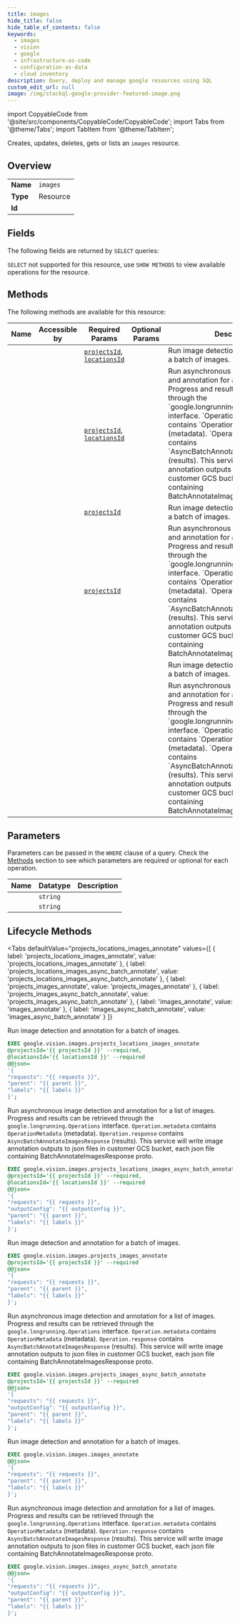 ```yaml
--- 
title: images
hide_title: false
hide_table_of_contents: false
keywords:
  - images
  - vision
  - google
  - infrastructure-as-code
  - configuration-as-data
  - cloud inventory
description: Query, deploy and manage google resources using SQL
custom_edit_url: null
image: /img/stackql-google-provider-featured-image.png
---
```


import CopyableCode from '@site/src/components/CopyableCode/CopyableCode';
import Tabs from '@theme/Tabs';
import TabItem from '@theme/TabItem';

Creates, updates, deletes, gets or lists an <code>images</code> resource.

## Overview
<table><tbody>
<tr><td><b>Name</b></td><td><code>images</code></td></tr>
<tr><td><b>Type</b></td><td>Resource</td></tr>
<tr><td><b>Id</b></td><td><CopyableCode code="google.vision.images" /></td></tr>
</tbody></table>

## Fields

The following fields are returned by `SELECT` queries:

`SELECT` not supported for this resource, use `SHOW METHODS` to view available operations for the resource.


## Methods

The following methods are available for this resource:

<table>
<thead>
    <tr>
    <th>Name</th>
    <th>Accessible by</th>
    <th>Required Params</th>
    <th>Optional Params</th>
    <th>Description</th>
    </tr>
</thead>
<tbody>
<tr>
    <td><a href="#projects_locations_images_annotate"><CopyableCode code="projects_locations_images_annotate" /></a></td>
    <td><CopyableCode code="exec" /></td>
    <td><a href="#parameter-projectsId"><code>projectsId</code></a>, <a href="#parameter-locationsId"><code>locationsId</code></a></td>
    <td></td>
    <td>Run image detection and annotation for a batch of images.</td>
</tr>
<tr>
    <td><a href="#projects_locations_images_async_batch_annotate"><CopyableCode code="projects_locations_images_async_batch_annotate" /></a></td>
    <td><CopyableCode code="exec" /></td>
    <td><a href="#parameter-projectsId"><code>projectsId</code></a>, <a href="#parameter-locationsId"><code>locationsId</code></a></td>
    <td></td>
    <td>Run asynchronous image detection and annotation for a list of images. Progress and results can be retrieved through the `google.longrunning.Operations` interface. `Operation.metadata` contains `OperationMetadata` (metadata). `Operation.response` contains `AsyncBatchAnnotateImagesResponse` (results). This service will write image annotation outputs to json files in customer GCS bucket, each json file containing BatchAnnotateImagesResponse proto.</td>
</tr>
<tr>
    <td><a href="#projects_images_annotate"><CopyableCode code="projects_images_annotate" /></a></td>
    <td><CopyableCode code="exec" /></td>
    <td><a href="#parameter-projectsId"><code>projectsId</code></a></td>
    <td></td>
    <td>Run image detection and annotation for a batch of images.</td>
</tr>
<tr>
    <td><a href="#projects_images_async_batch_annotate"><CopyableCode code="projects_images_async_batch_annotate" /></a></td>
    <td><CopyableCode code="exec" /></td>
    <td><a href="#parameter-projectsId"><code>projectsId</code></a></td>
    <td></td>
    <td>Run asynchronous image detection and annotation for a list of images. Progress and results can be retrieved through the `google.longrunning.Operations` interface. `Operation.metadata` contains `OperationMetadata` (metadata). `Operation.response` contains `AsyncBatchAnnotateImagesResponse` (results). This service will write image annotation outputs to json files in customer GCS bucket, each json file containing BatchAnnotateImagesResponse proto.</td>
</tr>
<tr>
    <td><a href="#images_annotate"><CopyableCode code="images_annotate" /></a></td>
    <td><CopyableCode code="exec" /></td>
    <td></td>
    <td></td>
    <td>Run image detection and annotation for a batch of images.</td>
</tr>
<tr>
    <td><a href="#images_async_batch_annotate"><CopyableCode code="images_async_batch_annotate" /></a></td>
    <td><CopyableCode code="exec" /></td>
    <td></td>
    <td></td>
    <td>Run asynchronous image detection and annotation for a list of images. Progress and results can be retrieved through the `google.longrunning.Operations` interface. `Operation.metadata` contains `OperationMetadata` (metadata). `Operation.response` contains `AsyncBatchAnnotateImagesResponse` (results). This service will write image annotation outputs to json files in customer GCS bucket, each json file containing BatchAnnotateImagesResponse proto.</td>
</tr>
</tbody>
</table>

## Parameters

Parameters can be passed in the `WHERE` clause of a query. Check the [Methods](#methods) section to see which parameters are required or optional for each operation.

<table>
<thead>
    <tr>
    <th>Name</th>
    <th>Datatype</th>
    <th>Description</th>
    </tr>
</thead>
<tbody>
<tr id="parameter-locationsId">
    <td><CopyableCode code="locationsId" /></td>
    <td><code>string</code></td>
    <td></td>
</tr>
<tr id="parameter-projectsId">
    <td><CopyableCode code="projectsId" /></td>
    <td><code>string</code></td>
    <td></td>
</tr>
</tbody>
</table>

## Lifecycle Methods

<Tabs
    defaultValue="projects_locations_images_annotate"
    values={[
        { label: 'projects_locations_images_annotate', value: 'projects_locations_images_annotate' },
        { label: 'projects_locations_images_async_batch_annotate', value: 'projects_locations_images_async_batch_annotate' },
        { label: 'projects_images_annotate', value: 'projects_images_annotate' },
        { label: 'projects_images_async_batch_annotate', value: 'projects_images_async_batch_annotate' },
        { label: 'images_annotate', value: 'images_annotate' },
        { label: 'images_async_batch_annotate', value: 'images_async_batch_annotate' }
    ]}
>
<TabItem value="projects_locations_images_annotate">

Run image detection and annotation for a batch of images.

```sql
EXEC google.vision.images.projects_locations_images_annotate 
@projectsId='{{ projectsId }}' --required, 
@locationsId='{{ locationsId }}' --required 
@@json=
'{
"requests": "{{ requests }}", 
"parent": "{{ parent }}", 
"labels": "{{ labels }}"
}';
```
</TabItem>
<TabItem value="projects_locations_images_async_batch_annotate">

Run asynchronous image detection and annotation for a list of images. Progress and results can be retrieved through the `google.longrunning.Operations` interface. `Operation.metadata` contains `OperationMetadata` (metadata). `Operation.response` contains `AsyncBatchAnnotateImagesResponse` (results). This service will write image annotation outputs to json files in customer GCS bucket, each json file containing BatchAnnotateImagesResponse proto.

```sql
EXEC google.vision.images.projects_locations_images_async_batch_annotate 
@projectsId='{{ projectsId }}' --required, 
@locationsId='{{ locationsId }}' --required 
@@json=
'{
"requests": "{{ requests }}", 
"outputConfig": "{{ outputConfig }}", 
"parent": "{{ parent }}", 
"labels": "{{ labels }}"
}';
```
</TabItem>
<TabItem value="projects_images_annotate">

Run image detection and annotation for a batch of images.

```sql
EXEC google.vision.images.projects_images_annotate 
@projectsId='{{ projectsId }}' --required 
@@json=
'{
"requests": "{{ requests }}", 
"parent": "{{ parent }}", 
"labels": "{{ labels }}"
}';
```
</TabItem>
<TabItem value="projects_images_async_batch_annotate">

Run asynchronous image detection and annotation for a list of images. Progress and results can be retrieved through the `google.longrunning.Operations` interface. `Operation.metadata` contains `OperationMetadata` (metadata). `Operation.response` contains `AsyncBatchAnnotateImagesResponse` (results). This service will write image annotation outputs to json files in customer GCS bucket, each json file containing BatchAnnotateImagesResponse proto.

```sql
EXEC google.vision.images.projects_images_async_batch_annotate 
@projectsId='{{ projectsId }}' --required 
@@json=
'{
"requests": "{{ requests }}", 
"outputConfig": "{{ outputConfig }}", 
"parent": "{{ parent }}", 
"labels": "{{ labels }}"
}';
```
</TabItem>
<TabItem value="images_annotate">

Run image detection and annotation for a batch of images.

```sql
EXEC google.vision.images.images_annotate 
@@json=
'{
"requests": "{{ requests }}", 
"parent": "{{ parent }}", 
"labels": "{{ labels }}"
}';
```
</TabItem>
<TabItem value="images_async_batch_annotate">

Run asynchronous image detection and annotation for a list of images. Progress and results can be retrieved through the `google.longrunning.Operations` interface. `Operation.metadata` contains `OperationMetadata` (metadata). `Operation.response` contains `AsyncBatchAnnotateImagesResponse` (results). This service will write image annotation outputs to json files in customer GCS bucket, each json file containing BatchAnnotateImagesResponse proto.

```sql
EXEC google.vision.images.images_async_batch_annotate 
@@json=
'{
"requests": "{{ requests }}", 
"outputConfig": "{{ outputConfig }}", 
"parent": "{{ parent }}", 
"labels": "{{ labels }}"
}';
```
</TabItem>
</Tabs>
